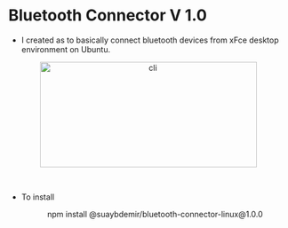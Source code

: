 # Bluetooth Connector V 1.0

- I created as to basically connect bluetooth devices from xFce desktop environment on Ubuntu.

<p align="center"><img src="https://i.ibb.co/nQwrKRg/b-connector.png" width="390" height="190" 
title="cli"></p>
<br>

- To install

    <p align="center">npm install @suaybdemir/bluetooth-connector-linux@1.0.0</p>

    
